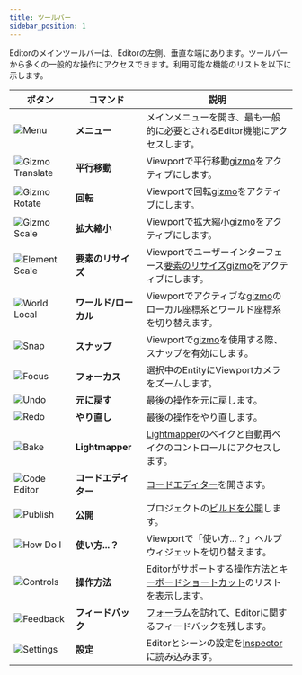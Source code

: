 ```yaml
---
title: ツールバー
sidebar_position: 1
---
```


Editorのメインツールバーは、Editorの左側、垂直な端にあります。ツールバーから多くの一般的な操作にアクセスできます。利用可能な機能のリストを以下に示します。

| ボタン | コマンド | 説明 |
| ------ | ------- | ----------- |
| ![Menu](/img/user-manual/editor/toolbar/menu.png) | **メニュー** | メインメニューを開き、最も一般的に必要とされるEditor機能にアクセスします。 |
| ![Gizmo Translate](/img/user-manual/editor/toolbar/translate.png) | **平行移動** | Viewportで平行移動[gizmo](../viewport#gizmos)をアクティブにします。 |
| ![Gizmo Rotate](/img/user-manual/editor/toolbar/rotate.png) | **回転** | Viewportで回転[gizmo](../viewport#gizmos)をアクティブにします。 |
| ![Gizmo Scale](/img/user-manual/editor/toolbar/scale.png) | **拡大縮小** | Viewportで拡大縮小[gizmo](../viewport#gizmos)をアクティブにします。 |
| ![Element Scale](/img/user-manual/editor/toolbar/resize-element.png) | **要素のリサイズ** | Viewportでユーザーインターフェース[要素のリサイズgizmo](/user-manual/user-interface/elements#element-resizing)をアクティブにします。 |
| ![World Local](/img/user-manual/editor/toolbar/world-local.png) | **ワールド/ローカル** | Viewportでアクティブな[gizmo](../viewport#gizmos)のローカル座標系とワールド座標系を切り替えます。 |
| ![Snap](/img/user-manual/editor/toolbar/snap.png) | **スナップ** | Viewportで[gizmo](../viewport#gizmos)を使用する際、スナップを有効にします。 |
| ![Focus](/img/user-manual/editor/toolbar/focus.png) | **フォーカス** | 選択中のEntityにViewportカメラをズームします。 |
| ![Undo](/img/user-manual/editor/toolbar/undo.png) | **元に戻す** | 最後の操作を元に戻します。 |
| ![Redo](/img/user-manual/editor/toolbar/redo.png) | **やり直し** | 最後の操作をやり直します。 |
| ![Bake](/img/user-manual/editor/toolbar/lightmapper.png) | **Lightmapper** | [Lightmapper](/user-manual/graphics/lighting/runtime-lightmaps)のベイクと自動再ベイクのコントロールにアクセスします。 |
| ![Code Editor](/img/user-manual/editor/toolbar/code-editor.png) | **コードエディター** | [コードエディター](/user-manual/scripting/editor-users/code-editor)を開きます。 |
| ![Publish](/img/user-manual/editor/toolbar/publish.png) | **公開** | プロジェクトの[ビルドを公開](/user-manual/publishing/web/playcanvas-hosting#publishing-a-new-build)します。 |
| ![How Do I](/img/user-manual/editor/toolbar/how-do-i.png) | **使い方...？** | Viewportで「使い方...？」ヘルプウィジェットを切り替えます。 |
| ![Controls](/img/user-manual/editor/toolbar/controls.png) | **操作方法** | Editorがサポートする[操作方法とキーボードショートカット](../../keyboard-shortcuts)のリストを表示します。 |
| ![Feedback](/img/user-manual/editor/toolbar/feedback.png) | **フィードバック** | [フォーラム](https://forum.playcanvas.com/t/playcanvas-editor-feedback)を訪れて、Editorに関するフィードバックを残します。 |
| ![Settings](/img/user-manual/editor/toolbar/settings.png) | **設定** | Editorとシーンの設定を[Inspector](../inspector)に読み込みます。 |
